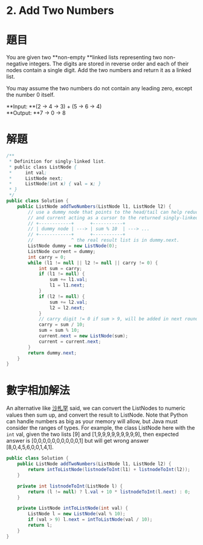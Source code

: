 # 2. Add Two Numbers

# 題目

You are given two **non-empty **linked lists representing two non-negative integers. The digits are stored in reverse order and each of their nodes contain a single digit. Add the two numbers and return it as a linked list.

You may assume the two numbers do not contain any leading zero, except the number 0 itself.

**Input:   **\(2 -&gt; 4 -&gt; 3\) + \(5 -&gt; 6 -&gt; 4\)  
**Output: **7 -&gt; 0 -&gt; 8

# 解題

```java
/**
 * Definition for singly-linked list.
 * public class ListNode {
 *     int val;
 *     ListNode next;
 *     ListNode(int x) { val = x; }
 * }
 */
public class Solution {
    public ListNode addTwoNumbers(ListNode l1, ListNode l2) {
        // use a dummy node that points to the head/tail can help reduce many of the checks,
        // and current acting as a cursor to the returned singly-linked list.
        // +------------+      +-----------+
        // | dummy node | ---> | sum % 10  | ---> ...
        // +------------+      +-----------+
        //              ^ the real result list is in dummy.next.
        ListNode dummy = new ListNode(0);
        ListNode current = dummy;
        int carry = 0;
        while (l1 != null || l2 != null || carry != 0) {
            int sum = carry;
            if (l1 != null) {
                sum += l1.val;
                l1 = l1.next;
            }
            if (l2 != null) {
                sum += l2.val;
                l2 = l2.next;
            }
            // carry digit != 0 if sum > 9, will be added in next round with val of l1 and l2
            carry = sum / 10;
            sum = sum % 10;
            current.next = new ListNode(sum);
            current = current.next;
        }
        return dummy.next;
    }
}
```

# 數字相加解法

An alternative like [沙札罕](http://www.jianshu.com/p/5d8f13225adf) said, we can convert the ListNodes to numeric values then sum up, and convert the result to ListNode. Note that Python can handle numbers as big as your memory will allow, but Java must consider the ranges of types. For example, the class ListNode here with the `int` val, given the two lists \[9\] and \[1,9,9,9,9,9,9,9,9,9\], then expected answer is \[0,0,0,0,0,0,0,0,0,0,1\] but will get wrong answer \[8,0,4,5,6,0,0,1,4,1\].

```java
public class Solution {
    public ListNode addTwoNumbers(ListNode l1, ListNode l2) {
        return intToListNode(listnodeToInt(l1) + listnodeToInt(l2));
    }

    private int listnodeToInt(ListNode l) {
        return (l != null) ? l.val + 10 * listnodeToInt(l.next) : 0;
    }

    private ListNode intToListNode(int val) {
        ListNode l = new ListNode(val % 10);
        if (val > 9) l.next = intToListNode(val / 10);
        return l;
    }
}
```




